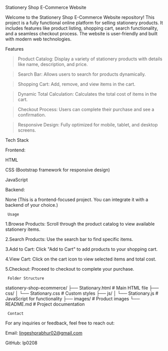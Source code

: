 Stationery Shop E-Commerce Website

Welcome to the Stationery Shop E-Commerce Website repository! This project is a fully functional online platform for selling stationery products. It includes features like product listing, shopping cart, search functionality, and a seamless checkout process. The website is user-friendly and built with modern web technologies.

Features

>Product Catalog: Display a variety of stationery products with details like name, description, and price.

>Search Bar: Allows users to search for products dynamically.

>Shopping Cart: Add, remove, and view items in the cart.

>Dynamic Total Calculation: Calculates the total cost of items in the cart.

>Checkout Process: Users can complete their purchase and see a confirmation.

>Responsive Design: Fully optimized for mobile, tablet, and desktop screens.

Tech Stack

Frontend:

HTML

CSS (Bootstrap framework for responsive design)

JavaScript 

Backend:

None (This is a frontend-focused project. You can integrate it with a backend of your choice.)

     Usage

1.Browse Products: Scroll through the product catalog to view available stationery items.

2.Search Products: Use the search bar to find specific items.

3.Add to Cart: Click "Add to Cart" to add products to your shopping cart.

4.View Cart: Click on the cart icon to view selected items and total cost.

5.Checkout: Proceed to checkout to complete your purchase.

     Folder Structure

stationery-shop-ecommerce/
├── Stationary.html      # Main HTML file
├── css/
│   └── Stationary.css   # Custom styles
├── js/
│   └── Stationary.js    # JavaScript for functionality
├── images/              # Product images
└── README.md            # Project documentation

     Contact

For any inquiries or feedback, feel free to reach out:

Email: lingeshprabhur02@gmail.com

GitHub: lp0208
